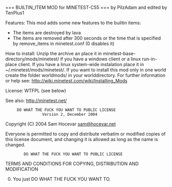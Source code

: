 === BUILTIN_ITEM MOD for MINETEST-C55 ===
by PilzAdam and edited by TenPlus1

Features:
This mod adds some new features to the builtin items:
- The items are destroyed by lava
- The items are removed after 300 seconds or the time that is specified by
   remove_items in minetest.conf (0 disables it)

How to install:
Unzip the archive an place it in minetest-base-directory/mods/minetest/
if you have a windows client or a linux run-in-place client. If you have
a linux system-wide instalation place it in ~/.minetest/mods/minetest/.
If you want to install this mod only in one world create the folder
worldmods/ in your worlddirectory.
For further information or help see:
http://wiki.minetest.com/wiki/Installing_Mods

License:
WTFPL (see below)

See also:
http://minetest.net/

         DO WHAT THE FUCK YOU WANT TO PUBLIC LICENSE
                    Version 2, December 2004

 Copyright (C) 2004 Sam Hocevar <sam@hocevar.net>

 Everyone is permitted to copy and distribute verbatim or modified
 copies of this license document, and changing it is allowed as long
 as the name is changed.

            DO WHAT THE FUCK YOU WANT TO PUBLIC LICENSE
   TERMS AND CONDITIONS FOR COPYING, DISTRIBUTION AND MODIFICATION

  0. You just DO WHAT THE FUCK YOU WANT TO. 
